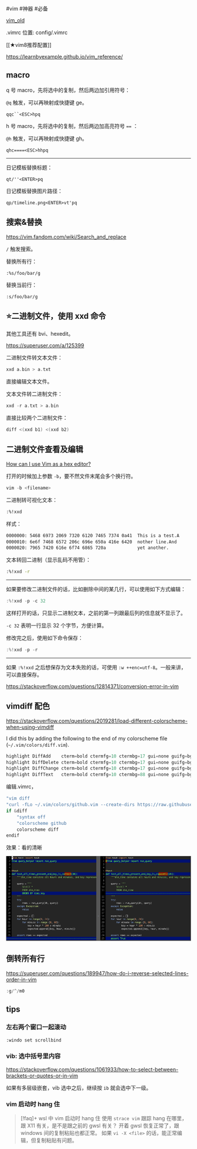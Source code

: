 #vim #神器 #必备

[vim_old](vim_old.md)

.vimrc 位置: config/.vimrc

[[★vim8推荐配置]]

https://learnbyexample.github.io/vim_reference/

## macro

q 号 macro，先将选中的复制，然后两边加引用符号：

`@q` 触发，可以再映射成快捷键 ge。

```
qqc``<ESC>hpq
```

h 号 macro，先将选中的复制，然后两边加高亮符号 `==` ：

`@h` 触发，可以再映射成快捷键 gh。

```
qhc====<ESC>hhpq
```

---

日记模板替换标题：

```
qt/''<ENTER>pq
```

日记模板替换图片路径：

```
qp/timeline.png<ENTER>vt'pq
```

## 搜索&替换

https://vim.fandom.com/wiki/Search_and_replace

`/` 触发搜索。

替换所有行：

```
:%s/foo/bar/g
```

替换当前行：

```
:s/foo/bar/g
```

## ⭐二进制文件，使用 xxd 命令

其他工具还有 bvi、hexedit。

https://superuser.com/a/125399

二进制文件转文本文件：

```c
xxd a.bin > a.txt
```

直接编辑文本文件。

文本文件转二进制文件：

```c
xxd -r a.txt > a.bin
```

直接比较两个二进制文件：

```c
diff <(xxd b1) <(xxd b2)
```

## 二进制文件查看及编辑

[How can I use Vim as a hex editor?](https://vi.stackexchange.com/questions/2232/how-can-i-use-vim-as-a-hex-editor)

打开的时候加上参数 `-b`，要不然文件末尾会多个换行符。

```c
vim -b <filename>
```

二进制转可视化文本：

```bash
:%!xxd
```

样式：

```bash
0000000: 5468 6973 2069 7320 6120 7465 7374 0a41  This is a test.A
0000010: 6e6f 7468 6572 206c 696e 650a 416e 6420  nother line.And
0000020: 7965 7420 616e 6f74 6865 720a            yet another.
```

文本转回二进制（显示乱码不用管）：

```bash
:%!xxd -r
```

---

如果要修改二进制文件的话，比如删除中间的某几行，可以使用如下方式编辑：

```c
:%!xxd -p -c 32
```

这样打开的话，只显示二进制文本，之前的第一列跟最后列的信息就不显示了。

`-c 32` 表明一行显示 32 个字节，方便计算。

修改完之后，使用如下命令保存：

```c
:%!xxd -p -r
```

---

如果 `:%!xxd` 之后想保存为文本失败的话，可使用 `:w ++enc=utf-8`。一般来讲，可以直接保存。

https://stackoverflow.com/questions/12814371/conversion-error-in-vim

## vimdiff 配色

https://stackoverflow.com/questions/2019281/load-different-colorscheme-when-using-vimdiff

I did this by adding the following to the end of my colorscheme file (`~/.vim/colors/diff.vim`).

```c
highlight DiffAdd    cterm=bold ctermfg=10 ctermbg=17 gui=none guifg=bg guibg=Red
highlight DiffDelete cterm=bold ctermfg=10 ctermbg=17 gui=none guifg=bg guibg=Red
highlight DiffChange cterm=bold ctermfg=10 ctermbg=17 gui=none guifg=bg guibg=Red
highlight DiffText   cterm=bold ctermfg=10 ctermbg=88 gui=none guifg=bg guibg=Red
```

编辑.vimrc，

```c
"vim diff
"curl -fLo ~/.vim/colors/github.vim --create-dirs https://raw.githubusercontent.com/endel/vim-github-colorscheme/master/colors/github.vim
if &diff
    "syntax off
    "colorscheme github
    colorscheme diff
endif
```

效果：看的清晰

![](assets/Pasted%20image%2020221228161549.png)

## 倒转所有行

https://superuser.com/questions/189947/how-do-i-reverse-selected-lines-order-in-vim

```c
:g/^/m0
```

## tips

### 左右两个窗口一起滚动

```
:windo set scrollbind
```

### vib: 选中括号里内容

https://stackoverflow.com/questions/1061933/how-to-select-between-brackets-or-quotes-or-in-vim

如果有多层级嵌套，vib 选中之后，继续按 `ib` 就会选中下一级。

### vim 启动时 hang 住

> [!faq]+ wsl 中 vim 启动时 hang 住
> 使用 `strace vim` 跟踪 hang 在哪里，跟 X11 有关，是不是跟之前的 gwsl 有关？
> 开着 gwsl 恢复正常了，跟 windows 间的复制粘贴也都正常。
> 如果 `vi -X <file>` 的话，能正常编辑，但复制粘贴有问题。
